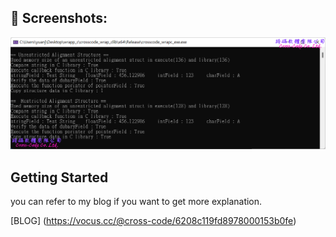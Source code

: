 
## 📸️ Screenshots:
   
![Screenshot][RunResult]  


## Getting Started

you can refer to my blog if you want to get more explanation.
 
[BLOG] (https://vocus.cc/@cross-code/6208c119fd8978000153b0fe)


[RunResult]: /visual_studio/.github/full_result_msvc.png


